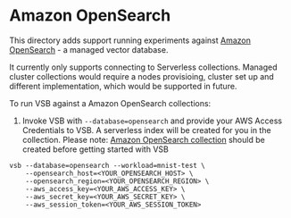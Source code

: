 # Amazon OpenSearch

This directory adds support running experiments against
[Amazon OpenSearch](https://aws.amazon.com/opensearch-service/) - a managed vector database.

It currently only supports connecting to Serverless collections. Managed cluster collections would require a nodes provisioing, cluster set up and different implementation, which would be supported in future.

To run VSB against a Amazon OpenSearch collections:

1. Invoke VSB with `--database=opensearch` and provide your AWS Access Credentials to VSB.
   A serverless index will be created for you in the collection.
   Please note: [Amazon OpenSearch collection](https://docs.aws.amazon.com/opensearch-service/latest/developerguide/serverless-getting-started.html) should be created before getting started with VSB

```shell
vsb --database=opensearch --workload=mnist-test \
    --opensearch_host=<YOUR_OPENSEARCH_HOST> \
    --opensearch_region=<YOUR_OPENSEARCH_REGION> \
    --aws_access_key=<YOUR_AWS_ACCESS_KEY> \
    --aws_secret_key=<YOUR_AWS_SECRET_KEY> \
    --aws_session_token=<YOUR_AWS_SESSION_TOKEN>
```
